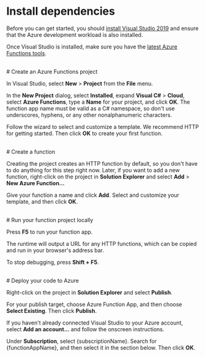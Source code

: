 # Install dependencies

Before you can get started, you should [install Visual Studio 2019](https://go.microsoft.com/fwlink/?linkid=2016389) and ensure that the Azure development workload is also installed.

Once Visual Studio is installed, make sure you have the [latest Azure Functions tools](https://go.microsoft.com/fwlink/?linkid=2016394).

<br/>
# Create an Azure Functions project

In Visual Studio, select **New** > **Project** from the **File** menu.

In the **New Project** dialog, select **Installed**, expand **Visual C#** > **Cloud**, select **Azure Functions**, type a **Name** for your project, and click **OK**. The function app name must be valid as a C# namespace, so don't use underscores, hyphens, or any other nonalphanumeric characters.

Follow the wizard to select and customize a template. We recommend HTTP for getting started. Then click **OK** to create your first function.

<br/>
# Create a function

Creating the project creates an HTTP function by default, so you don't have to do anything for this step right now. Later, if you want to add a new function, right-click on the project in **Solution Explorer** and select **Add** > **New Azure Function…**

Give your function a name and click **Add**. Select and customize your template, and then click **OK**.

<br/>
# Run your function project locally

Press **F5** to run your function app.

The runtime will output a URL for any HTTP functions, which can be copied and run in your browser's address bar.

To stop debugging, press **Shift + F5**.

<br/>
# Deploy your code to Azure

Right-click on the project in **Solution Explorer** and select **Publish**.

For your publish target, choose Azure Function App, and then choose **Select Existing**. Then click **Publish**.

If you haven't already connected Visual Studio to your Azure account, select **Add an account…** and follow the onscreen instructions.

Under **Subscription**, select {subscriptionName}. Search for {functionAppName}, and then select it in the section below. Then click **OK**.
